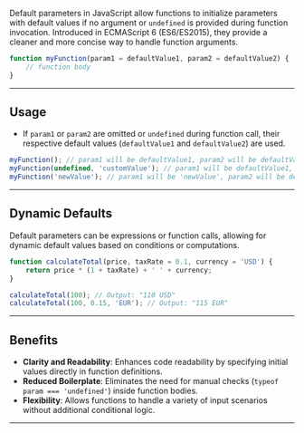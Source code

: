 Default parameters in JavaScript allow functions to initialize parameters with default values if no argument or `undefined` is provided during function invocation. Introduced in ECMAScript 6 (ES6/ES2015), they provide a cleaner and more concise way to handle function arguments.

```javascript
function myFunction(param1 = defaultValue1, param2 = defaultValue2) {
    // function body
}
```

---
## Usage

- If `param1` or `param2` are omitted or `undefined` during function call, their respective default values (`defaultValue1` and `defaultValue2`) are used.

```javascript
myFunction(); // param1 will be defaultValue1, param2 will be defaultValue2
myFunction(undefined, 'customValue'); // param1 will be defaultValue1, param2 will be 'customValue'
myFunction('newValue'); // param1 will be 'newValue', param2 will be defaultValue2
```

---

## Dynamic Defaults

Default parameters can be expressions or function calls, allowing for dynamic default values based on conditions or computations.

```javascript
function calculateTotal(price, taxRate = 0.1, currency = 'USD') {
    return price * (1 + taxRate) + ' ' + currency;
}

calculateTotal(100); // Output: "110 USD"
calculateTotal(100, 0.15, 'EUR'); // Output: "115 EUR"
```


---
## Benefits

- **Clarity and Readability**: Enhances code readability by specifying initial values directly in function definitions.
- **Reduced Boilerplate**: Eliminates the need for manual checks (`typeof param === 'undefined'`) inside function bodies.
- **Flexibility**: Allows functions to handle a variety of input scenarios without additional conditional logic.

---
